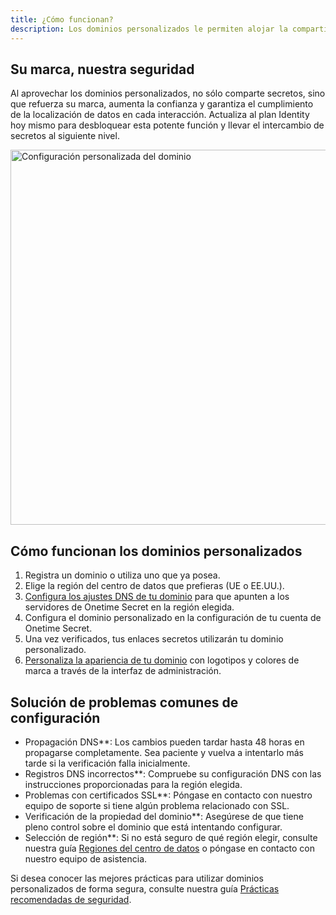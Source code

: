 ```yaml
---
title: ¿Cómo funcionan?
description: Los dominios personalizados le permiten alojar la compartición de secretos bajo su propio nombre de dominio, con configuración DNS en centros de datos de la UE o EE.UU. y funciones opcionales de personalización de la marca.
---
```


## Su marca, nuestra seguridad

Al aprovechar los dominios personalizados, no sólo comparte secretos, sino que refuerza su marca, aumenta la confianza y garantiza el cumplimiento de la localización de datos en cada interacción. Actualiza al plan Identity hoy mismo para desbloquear esta potente función y llevar el intercambio de secretos al siguiente nivel.

<img src="/img/docs/custom-domains/branded-homepage-enabled.png" alt="Configuración personalizada del dominio" width="600" />


## Cómo funcionan los dominios personalizados

1. Registra un dominio o utiliza uno que ya posea.
2. Elige la región del centro de datos que prefieras (UE o EE.UU.).
3. [Configura los ajustes DNS de tu dominio](/docs/custom-domains/setup-guide) para que apunten a los servidores de Onetime Secret en la región elegida.
4. Configura el dominio personalizado en la configuración de tu cuenta de Onetime Secret.
5. Una vez verificados, tus enlaces secretos utilizarán tu dominio personalizado.
6. [Personaliza la apariencia de tu dominio](/docs/custom-domains/brand-guide) con logotipos y colores de marca a través de la interfaz de administración.


## Solución de problemas comunes de configuración

- Propagación DNS**: Los cambios pueden tardar hasta 48 horas en propagarse completamente. Sea paciente y vuelva a intentarlo más tarde si la verificación falla inicialmente.
- Registros DNS incorrectos**: Compruebe su configuración DNS con las instrucciones proporcionadas para la región elegida.
- Problemas con certificados SSL**: Póngase en contacto con nuestro equipo de soporte si tiene algún problema relacionado con SSL.
- Verificación de la propiedad del dominio**: Asegúrese de que tiene pleno control sobre el dominio que está intentando configurar.
- Selección de región**: Si no está seguro de qué región elegir, consulte nuestra guía [Regiones del centro de datos](/docs/regions) o póngase en contacto con nuestro equipo de asistencia.

Si desea conocer las mejores prácticas para utilizar dominios personalizados de forma segura, consulte nuestra guía [Prácticas recomendadas de seguridad](/docs/security-best-practices).
